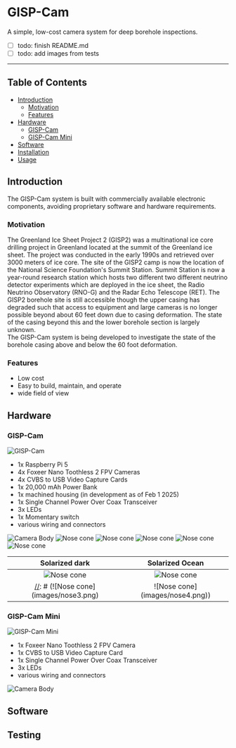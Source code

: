 # GISP-Cam
A simple, low-cost camera system for deep borehole inspections.
- [ ] todo: finish README.md
- [ ] todo: add images from tests
___
## Table of Contents
- [Introduction](#introduction)
  - [Motivation](#motivation)
  - [Features](#features)
- [Hardware](#hardware)
  - [GISP-Cam](#gisp-cam)
  - [GISP-Cam Mini](#gisp-cam-mini)
- [Software](#software)
- [Installation](#installation)
- [Usage](#usage)

## Introduction
The GISP-Cam system is built with commercially available electronic components, avoiding proprietary software and hardware
requirements. 

### Motivation
The Greenland Ice Sheet Project 2 (GISP2) was a multinational ice core drilling project in Greenland located at the summit
of the Greenland ice sheet. The project was conducted in the early 1990s and retrieved over 3000 meters of ice core.
The site of the GISP2 camp is now the location of the National Science Foundation's Summit Station. Summit Station is
now a year-round research station which hosts two different two different neutrino detector experiments which are 
deployed in the ice sheet, the Radio Neutrino Observatory (RNO-G) and the Radar Echo Telescope (RET). The GISP2 borehole
site is still accessible though the upper casing has degraded such that access to equipment and large cameras is no longer
possible beyond about 60 feet down due to casing deformation. The state of the casing beyond this and the lower borehole
section is largely unknown.
<br>
The GISP-Cam system is being developed to investigate the state of the borehole casing above and below the 60 foot 
deformation.

### Features
- Low cost
- Easy to build, maintain, and operate
- wide field of view

## Hardware

### GISP-Cam

![GISP-Cam](images/Maxi_Cam_Diagram.jpg)

- 1x Raspberry Pi 5
- 4x Foxeer Nano Toothless 2 FPV Cameras
- 4x CVBS to USB Video Capture Cards
- 1x 20,000 mAh Power Bank
- 1x machined housing (in development as of Feb 1 2025)
- 1x Single Channel Power Over Coax Transceiver
- 3x LEDs
- 1x Momentary switch
- various wiring and connectors

![Camera Body](images/maxi_body.JPEG)
![Nose cone](images/maxi_nosecone.JPEG)
![Nose cone](images/nose1.png)
![Nose cone](images/nose2.png)
![Nose cone](images/nose3.png)
![Nose cone](images/nose4.png)

Solarized dark             |  Solarized Ocean
:-------------------------:|:-------------------------:
![Nose cone](images/nose1.png) |  ![Nose cone](images/nose2.png)
[//]: # (![Nose cone]&#40;images/nose3.png&#41; |  ![Nose cone]&#40;images/nose4.png&#41;)

[//]: # (<p float="left">)

[//]: # (  <img src="images/nose1.png" width="200" />)

[//]: # (  <img src="images/nose2.png" width="200" />)

[//]: # (  <img src="images/nose3.png" width="200" />)

[//]: # (  <img src="images/nose4.png" width="200" />)

[//]: # (</p>)

### GISP-Cam Mini

![GISP-Cam Mini](images/Mini_Cam_Diagram.jpg)
- 1x Foxeer Nano Toothless 2 FPV Camera
- 1x CVBS to USB Video Capture Card
- 1x Single Channel Power Over Coax Transceiver
- 3x LEDs
- various wiring and connectors

![Camera Body](images/mini_body.JPEG)

## Software


## Testing



